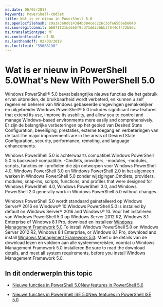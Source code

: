 ```yaml
---
ms.date: 06/05/2017
keywords: PowerShell-cmdlet
title: Wat is er nieuw in PowerShell 5.0
ms.openlocfilehash: c9a3a360d0143d4b384cec226c36fe6565eb6040
ms.sourcegitcommit: b6871f21bd666f9cd71dd336bb3f844cf472b56c
ms.translationtype: MT
ms.contentlocale: nl-NL
ms.lasthandoff: 02/03/2019
ms.locfileid: "55688138"
---
```

# <a name="whats-new-with-powershell-50"></a><span data-ttu-id="5a825-103">Wat is er nieuw in PowerShell 5.0</span><span class="sxs-lookup"><span data-stu-id="5a825-103">What's New With PowerShell 5.0</span></span>
<span data-ttu-id="5a825-104">Windows PowerShell® 5.0 bevat belangrijke nieuwe functies die het gebruik ervan uitbreiden, de bruikbaarheid wordt verbeterd, en kunnen u zelf regelen en beheren van Windows gebaseerde omgevingen gemakkelijker en uitgebreider.</span><span class="sxs-lookup"><span data-stu-id="5a825-104">Windows PowerShell® 5.0 includes significant new features that extend its use, improve its usability, and allow you to control and manage Windows-based environments more easily and comprehensively.</span></span>  <span data-ttu-id="5a825-105">Er zijn de belangrijke verbeteringen op het gebied van Desired State Configuration, beveiliging, prestaties, externe toegang en verbeteringen van de taal.</span><span class="sxs-lookup"><span data-stu-id="5a825-105">The major improvements are in the areas of Desired State Configuration, security, performance, remoting, and language enhancements.</span></span>

<span data-ttu-id="5a825-106">Windows PowerShell 5.0 is achterwaarts compatibel.</span><span class="sxs-lookup"><span data-stu-id="5a825-106">Windows PowerShell 5.0 is backward-compatible.</span></span> <span data-ttu-id="5a825-107">-Cmdlets, providers, -modules, -modules, scripts, functies en -profielen die zijn ontworpen voor Windows PowerShell 4.0, Windows PowerShell 3.0 en Windows PowerShell 2.0 in het algemeen werken in Windows PowerShell 5.0 zonder wijzigingen.</span><span class="sxs-lookup"><span data-stu-id="5a825-107">Cmdlets, providers, modules, snap-ins, scripts, functions, and profiles that were designed for Windows PowerShell 4.0, Windows PowerShell 3.0, and Windows PowerShell 2.0 generally work in Windows PowerShell 5.0 without changes.</span></span>

<span data-ttu-id="5a825-108">Windows PowerShell 5.0 wordt standaard geïnstalleerd op Windows Server® 2016 en Windows® 10.</span><span class="sxs-lookup"><span data-stu-id="5a825-108">Windows PowerShell 5.0 is installed by default on Windows Server® 2016 and Windows® 10.</span></span> <span data-ttu-id="5a825-109">Voor het installeren van Windows PowerShell 5.0 op Windows Server 2012 R2, Windows 8.1 Enterprise of Windows 8.1 Pro, download en installeer [Windows Management Framework 5.0](https://go.microsoft.com/fwlink/?linkid=830436).</span><span class="sxs-lookup"><span data-stu-id="5a825-109">To install Windows PowerShell 5.0 on Windows Server 2012 R2, Windows 8.1 Enterprise, or Windows 8.1 Pro, download and install [Windows Management Framework 5.0](https://go.microsoft.com/fwlink/?linkid=830436).</span></span> <span data-ttu-id="5a825-110">Moet u de details van de download lezen en voldoen aan alle systeemvereisten, voordat u Windows Management Framework 5.0 installeren.</span><span class="sxs-lookup"><span data-stu-id="5a825-110">Be sure to read the download details, and meet all system requirements, before you install Windows Management Framework 5.0.</span></span>

## <a name="in-this-topic"></a><span data-ttu-id="5a825-111">In dit onderwerp</span><span class="sxs-lookup"><span data-stu-id="5a825-111">In this topic</span></span>

- [<span data-ttu-id="5a825-112">Nieuwe functies in PowerShell 5.0</span><span class="sxs-lookup"><span data-stu-id="5a825-112">New features in  PowerShell 5.0</span></span>](What-s-New-in-Windows-PowerShell-50.md)

- [<span data-ttu-id="5a825-113">Nieuwe functies in PowerShell ISE 5.0</span><span class="sxs-lookup"><span data-stu-id="5a825-113">New features in PowerShell ISE 5.0</span></span>](What-s-New-in-the-PowerShell-50-ISE.md)

<!--
- New features in Windows PowerShell 4.0

- New features in Windows PowerShell 3.0
-->
